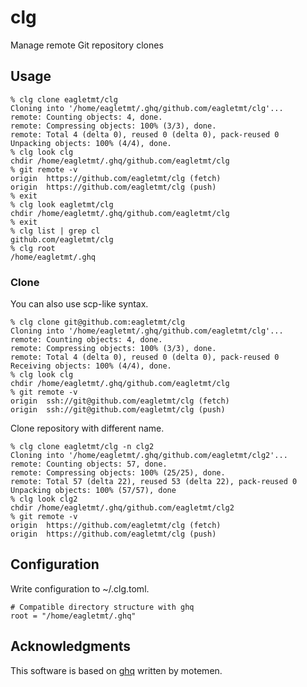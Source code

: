 # clg
Manage remote Git repository clones

## Usage
```
% clg clone eagletmt/clg
Cloning into '/home/eagletmt/.ghq/github.com/eagletmt/clg'...
remote: Counting objects: 4, done.
remote: Compressing objects: 100% (3/3), done.
remote: Total 4 (delta 0), reused 0 (delta 0), pack-reused 0
Unpacking objects: 100% (4/4), done.
% clg look clg
chdir /home/eagletmt/.ghq/github.com/eagletmt/clg
% git remote -v
origin  https://github.com/eagletmt/clg (fetch)
origin  https://github.com/eagletmt/clg (push)
% exit
% clg look eagletmt/clg
chdir /home/eagletmt/.ghq/github.com/eagletmt/clg
% exit
% clg list | grep cl
github.com/eagletmt/clg
% clg root
/home/eagletmt/.ghq
```

### Clone
You can also use scp-like syntax.

```
% clg clone git@github.com:eagletmt/clg
Cloning into '/home/eagletmt/.ghq/github.com/eagletmt/clg'...
remote: Counting objects: 4, done.
remote: Compressing objects: 100% (3/3), done.
remote: Total 4 (delta 0), reused 0 (delta 0), pack-reused 0
Receiving objects: 100% (4/4), done.
% clg look clg
chdir /home/eagletmt/.ghq/github.com/eagletmt/clg
% git remote -v
origin  ssh://git@github.com/eagletmt/clg (fetch)
origin  ssh://git@github.com/eagletmt/clg (push)
```

Clone repository with different name.

```
% clg clone eagletmt/clg -n clg2
Cloning into '/home/eagletmt/.ghq/github.com/eagletmt/clg2'...
remote: Counting objects: 57, done.
remote: Compressing objects: 100% (25/25), done.
remote: Total 57 (delta 22), reused 53 (delta 22), pack-reused 0
Unpacking objects: 100% (57/57), done
% clg look clg2
chdir /home/eagletmt/.ghq/github.com/eagletmt/clg2
% git remote -v
origin  https://github.com/eagletmt/clg (fetch)
origin  https://github.com/eagletmt/clg (push)
```

## Configuration
Write configuration to ~/.clg.toml.

```
# Compatible directory structure with ghq
root = "/home/eagletmt/.ghq"
```

## Acknowledgments
This software is based on [ghq](https://github.com/motemen/ghq) written by motemen.
